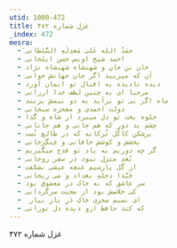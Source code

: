 ```yaml
---
utid: 1000-472
title: غزل شماره ۴۷۲
_index: 472
mesra:
  - َحمَدُ الله عَلی مَعدِلَهِ السُّلطانی
  - احمد شیخ اویس حسن ایلخانی
  - خان بن خان و شهنشاه شهنشاه نژاد
  - آن که میزیبد اگر جان جهانش خوانی
  - دیده نادیده به اقبال تو ایمان آورد
  - مرحبا ای به چنین لطف خدا ارزانی
  - ماه اگر بی تو برآید به دو نیمش بزنند
  - دولت احمدی و معجزه سبحانی
  - جلوه بخت تو دل میبرد از شاه و گدا
  - چشم بد دور که هم جانی و هم جانانی
  - برشکن کاکُل تُرکانه که در طالع تُست
  - بخشش و کوشش خاقانی و چنگِزخانی
  - گر چه دوریم به یاد تو قدح میگیریم
  - بُعدِ منزل نبود در سفر روحانی
  - از گل پارسیم غنچه عیشی نشکفت
  - حَبَّذا دجلهِ بغداد و می ریحانی
  - سر عاشق که نه خاک در معشوق بود
  - کی خلاصش بود از محنت سرگردانی
  - ‌ ای نسیم سحری خاکِ دَرِ یار بیار
  - که کند حافظ ازو دیده دل نورانی
---
```

غزل شماره ۴۷۲
